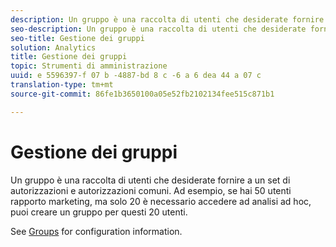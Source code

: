 ```yaml
---
description: Un gruppo è una raccolta di utenti che desiderate fornire a un set di autorizzazioni e autorizzazioni comuni. Ad esempio, se hai 50 utenti rapporto marketing, ma solo 20 è necessario accedere ad analisi ad hoc, puoi creare un gruppo per questi 20 utenti.
seo-description: Un gruppo è una raccolta di utenti che desiderate fornire a un set di autorizzazioni e autorizzazioni comuni. Ad esempio, se hai 50 utenti rapporto marketing, ma solo 20 è necessario accedere ad analisi ad hoc, puoi creare un gruppo per questi 20 utenti.
seo-title: Gestione dei gruppi
solution: Analytics
title: Gestione dei gruppi
topic: Strumenti di amministrazione
uuid: e 5596397-f 07 b -4887-bd 8 c -6 a 6 dea 44 a 07 c
translation-type: tm+mt
source-git-commit: 86fe1b3650100a05e52fb2102134fee515c871b1

---
```



# Gestione dei gruppi

Un gruppo è una raccolta di utenti che desiderate fornire a un set di autorizzazioni e autorizzazioni comuni. Ad esempio, se hai 50 utenti rapporto marketing, ma solo 20 è necessario accedere ad analisi ad hoc, puoi creare un gruppo per questi 20 utenti.

See [Groups](../../admin/user-management2/c-user-groups/groups.md#concept_6C565553DCE3417C909234B2F044A02F) for configuration information.
